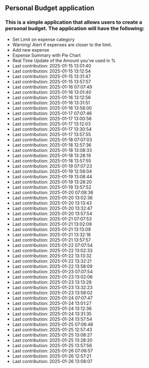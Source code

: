 ## Personal Budget application

### This is a simple application that allows users to create a personal budget. The application will have the following:

- Set Limit on expense category
- Warning/ Alert if expenses are closer to the limit.
- Add new expense
- Expense Summary with Pie Chart
- Real Time Update of the Amount you've used in %
- Last contribution: 2025-01-15 13:01:40
- Last contribution: 2025-01-15 13:12:54
- Last contribution: 2025-01-15 13:31:47
- Last contribution: 2025-01-15 13:57:57
- Last contribution: 2025-01-16 07:07:49
- Last contribution: 2025-01-16 13:01:40
- Last contribution: 2025-01-16 13:12:56
- Last contribution: 2025-01-16 13:31:51
- Last contribution: 2025-01-16 13:58:00
- Last contribution: 2025-01-17 07:07:46
- Last contribution: 2025-01-17 13:00:56
- Last contribution: 2025-01-17 13:12:03
- Last contribution: 2025-01-17 13:30:54
- Last contribution: 2025-01-17 13:57:55
- Last contribution: 2025-01-18 07:07:03
- Last contribution: 2025-01-18 12:57:36
- Last contribution: 2025-01-18 13:08:33
- Last contribution: 2025-01-18 13:28:19
- Last contribution: 2025-01-18 13:57:55
- Last contribution: 2025-01-19 07:07:23
- Last contribution: 2025-01-19 12:58:04
- Last contribution: 2025-01-19 13:08:44
- Last contribution: 2025-01-19 13:28:20
- Last contribution: 2025-01-19 13:57:52
- Last contribution: 2025-01-20 07:08:36
- Last contribution: 2025-01-20 13:02:36
- Last contribution: 2025-01-20 13:13:43
- Last contribution: 2025-01-20 13:32:47
- Last contribution: 2025-01-20 13:57:54
- Last contribution: 2025-01-21 07:07:53
- Last contribution: 2025-01-21 13:02:09
- Last contribution: 2025-01-21 13:13:09
- Last contribution: 2025-01-21 13:32:18
- Last contribution: 2025-01-21 13:57:57
- Last contribution: 2025-01-22 07:07:54
- Last contribution: 2025-01-22 13:02:33
- Last contribution: 2025-01-22 13:13:32
- Last contribution: 2025-01-22 13:32:21
- Last contribution: 2025-01-22 13:58:09
- Last contribution: 2025-01-23 07:07:54
- Last contribution: 2025-01-23 13:02:06
- Last contribution: 2025-01-23 13:13:28
- Last contribution: 2025-01-23 13:32:23
- Last contribution: 2025-01-23 13:58:02
- Last contribution: 2025-01-24 07:07:47
- Last contribution: 2025-01-24 13:01:27
- Last contribution: 2025-01-24 13:12:36
- Last contribution: 2025-01-24 13:31:35
- Last contribution: 2025-01-24 13:57:54
- Last contribution: 2025-01-25 07:06:46
- Last contribution: 2025-01-25 12:57:43
- Last contribution: 2025-01-25 13:08:27
- Last contribution: 2025-01-25 13:28:20
- Last contribution: 2025-01-25 13:57:56
- Last contribution: 2025-01-26 07:06:57
- Last contribution: 2025-01-26 12:57:21
- Last contribution: 2025-01-26 13:08:07
